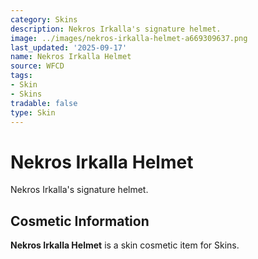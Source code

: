 ```yaml
---
category: Skins
description: Nekros Irkalla's signature helmet.
image: ../images/nekros-irkalla-helmet-a669309637.png
last_updated: '2025-09-17'
name: Nekros Irkalla Helmet
source: WFCD
tags:
- Skin
- Skins
tradable: false
type: Skin
---
```


# Nekros Irkalla Helmet

Nekros Irkalla's signature helmet.

## Cosmetic Information

**Nekros Irkalla Helmet** is a skin cosmetic item for Skins.

